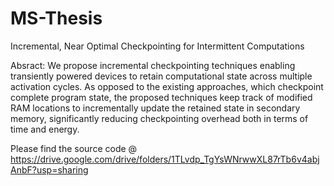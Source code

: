 # MS-Thesis
Incremental, Near Optimal Checkpointing for Intermittent Computations

Absract:
We propose incremental checkpointing techniques enabling transiently powered devices to retain computational state across multiple activation cycles. As opposed to the existing approaches, which checkpoint complete program state, the proposed techniques keep track of modified RAM locations to incrementally update the retained state in secondary memory, significantly reducing checkpointing overhead both in terms of time and energy.

Please find the source code @ https://drive.google.com/drive/folders/1TLvdp_TgYsWNrwwXL87rTb6v4abjAnbF?usp=sharing
